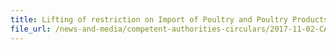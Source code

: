 ```yaml
---
title: Lifting of restriction on Import of Poultry and Poultry Products from affected departments in France 
file_url: /news-and-media/competent-authorities-circulars/2017-11-02-CA.pdf
---
```

